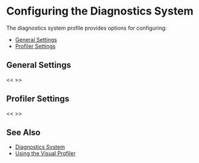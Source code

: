 # Configuring the Diagnostics System

The diagnostics system profile provides options for configuring:
- [General Settings](#general-settings)
- [Profiler Settings](#profiler-settings)

## General Settings

<< >>

## Profiler Settings

<< >>

## See Also

- [Diagnostics System](DiagnosticsSystemGettingStarted.md)
- [Using the Visual Profiler](UsingVisualProfiler.md)
